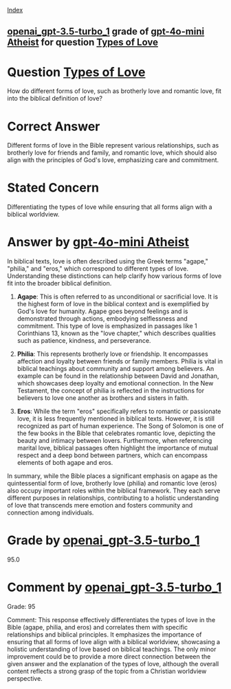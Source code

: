 
[Index](../../../../index.md)
## [openai_gpt-3.5-turbo_1](../../../grading_models/openai_gpt-3.5-turbo_1.md) grade of [gpt-4o-mini Atheist](../../../answering_models/gpt-4o-mini_Atheist.md) for question [Types of Love](../../../questions/Types_of_Love.md)

# Question [Types of Love](../../../questions/Types_of_Love.md)
How do different forms of love, such as brotherly love and romantic love, fit into the biblical definition of love?

# Correct Answer
Different forms of love in the Bible represent various relationships, such as brotherly love for friends and family, and romantic love, which should also align with the principles of God's love, emphasizing care and commitment.

# Stated Concern
Differentiating the types of love while ensuring that all forms align with a biblical worldview.

# Answer by [gpt-4o-mini Atheist](../../../answering_models/gpt-4o-mini_Atheist.md)
In biblical texts, love is often described using the Greek terms "agape," "philia," and "eros," which correspond to different types of love. Understanding these distinctions can help clarify how various forms of love fit into the broader biblical definition.

1. **Agape**: This is often referred to as unconditional or sacrificial love. It is the highest form of love in the biblical context and is exemplified by God's love for humanity. Agape goes beyond feelings and is demonstrated through actions, embodying selflessness and commitment. This type of love is emphasized in passages like 1 Corinthians 13, known as the "love chapter," which describes qualities such as patience, kindness, and perseverance.

2. **Philia**: This represents brotherly love or friendship. It encompasses affection and loyalty between friends or family members. Philia is vital in biblical teachings about community and support among believers. An example can be found in the relationship between David and Jonathan, which showcases deep loyalty and emotional connection. In the New Testament, the concept of philia is reflected in the instructions for believers to love one another as brothers and sisters in faith.

3. **Eros**: While the term "eros" specifically refers to romantic or passionate love, it is less frequently mentioned in biblical texts. However, it is still recognized as part of human experience. The Song of Solomon is one of the few books in the Bible that celebrates romantic love, depicting the beauty and intimacy between lovers. Furthermore, when referencing marital love, biblical passages often highlight the importance of mutual respect and a deep bond between partners, which can encompass elements of both agape and eros.

In summary, while the Bible places a significant emphasis on agape as the quintessential form of love, brotherly love (philia) and romantic love (eros) also occupy important roles within the biblical framework. They each serve different purposes in relationships, contributing to a holistic understanding of love that transcends mere emotion and fosters community and connection among individuals.

# Grade by [openai_gpt-3.5-turbo_1](../../../grading_models/openai_gpt-3.5-turbo_1.md)
95.0

# Comment by [openai_gpt-3.5-turbo_1](../../../grading_models/openai_gpt-3.5-turbo_1.md)
Grade: 95

Comment: This response effectively differentiates the types of love in the Bible (agape, philia, and eros) and correlates them with specific relationships and biblical principles. It emphasizes the importance of ensuring that all forms of love align with a biblical worldview, showcasing a holistic understanding of love based on biblical teachings. The only minor improvement could be to provide a more direct connection between the given answer and the explanation of the types of love, although the overall content reflects a strong grasp of the topic from a Christian worldview perspective.
